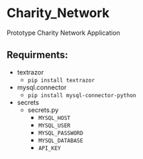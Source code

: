 # Charity_Network
Prototype Charity Network Application

## Requirments:
* textrazor  
    * ```pip install textrazor```
* mysql.connector
    * ```pip install mysql-connector-python```
* secrets
    * secrets.py
        * ```MYSQL_HOST```
        * ```MYSQL_USER```
        * ```MYSQL_PASSWORD```
        * ```MYSQL_DATABASE```
        * ```API_KEY```
